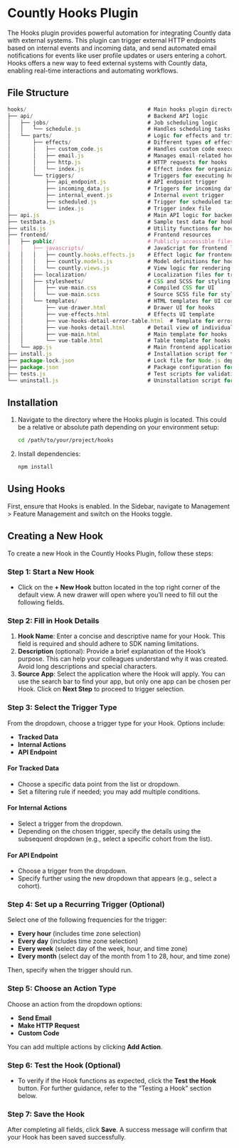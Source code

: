 # Countly Hooks Plugin

The Hooks plugin provides powerful automation for integrating Countly data with external systems. This plugin can trigger external HTTP endpoints based on internal events and incoming data, and send automated email notifications for events like user profile updates or users entering a cohort. Hooks offers a new way to feed external systems with Countly data, enabling real-time interactions and automating workflows.

## File Structure

```javascript
hooks/                                      # Main hooks plugin directory
├── api/                                    # Backend API logic
│   ├── jobs/                               # Job scheduling logic
│   │   └── schedule.js                     # Handles scheduling tasks
│   └── parts/                              # Logic for effects and triggers
│       ├── effects/                        # Different types of effects used in hooks
│       │   ├── custom_code.js              # Handles custom code execution
│       │   ├── email.js                    # Manages email-related hooks
│       │   ├── http.js                     # HTTP requests for hooks
│       │   └── index.js                    # Effect index for organization
│       └── triggers/                       # Triggers for executing hooks
│           ├── api_endpoint.js             # API endpoint trigger
│           ├── incoming_data.js            # Triggers for incoming data
│           ├── internal_event.js           # Internal event trigger
│           ├── scheduled.js                # Trigger for scheduled tasks
│           └── index.js                    # Trigger index file
├── api.js                                  # Main API logic for backend requests
├── testData.js                             # Sample test data for hooks
├── utils.js                                # Utility functions for hooks
├── frontend/                               # Frontend resources
│   ├── public/                             # Publicly accessible files
│   │   ├── javascripts/                    # JavaScript for frontend logic
│   │   │   ├── countly.hooks.effects.js    # Effect logic for frontend hooks
│   │   │   ├── countly.models.js           # Model definitions for hooks
│   │   │   └── countly.views.js            # View logic for rendering hooks
│   │   ├── localization/                   # Localization files for translations
│   │   ├── stylesheets/                    # CSS and SCSS for styling hooks UI
│   │   │   ├── vue-main.css                # Compiled CSS for UI
│   │   │   └── vue-main.scss               # Source SCSS file for styling
│   │   └── templates/                      # HTML templates for UI components
│   │       ├── vue-drawer.html             # Drawer UI for hooks
│   │       ├── vue-effects.html            # Effects UI template
│   │       ├── vue-hooks-detail-error-table.html  # Template for error table
│   │       ├── vue-hooks-detail.html       # Detail view of individual hooks
│   │       ├── vue-main.html               # Main template for hooks
│   │       └── vue-table.html              # Table template for hooks display
│   └── app.js                              # Main frontend application logic
├── install.js                              # Installation script for the plugin
├── package-lock.json                       # Lock file for Node.js dependencies
├── package.json                            # Package configuration for Node.js
├── tests.js                                # Test scripts for validating hooks functionality
└── uninstall.js                            # Uninstallation script for removing the plugin
```

## Installation

1. Navigate to the directory where the Hooks plugin is located. This could be a relative or absolute path depending on your environment setup:

    ```bash
    cd /path/to/your/project/hooks
    ```

2. Install dependencies:

    ```bash
    npm install
    ```

## Using Hooks

First, ensure that Hooks is enabled. In the Sidebar, navigate to Management > Feature Management and switch on the Hooks toggle.

## Creating a New Hook

To create a new Hook in the Countly Hooks Plugin, follow these steps:

### Step 1: Start a New Hook

- Click on the **+ New Hook** button located in the top right corner of the default view. A new drawer will open where you’ll need to fill out the following fields.

### Step 2: Fill in Hook Details

1. **Hook Name**: Enter a concise and descriptive name for your Hook. This field is required and should adhere to SDK naming limitations.
2. **Description** (optional): Provide a brief explanation of the Hook’s purpose. This can help your colleagues understand why it was created. Avoid long descriptions and special characters.
3. **Source App**: Select the application where the Hook will apply. You can use the search bar to find your app, but only one app can be chosen per Hook. Click on **Next Step** to proceed to trigger selection.

### Step 3: Select the Trigger Type

From the dropdown, choose a trigger type for your Hook. Options include:

- **Tracked Data**
- **Internal Actions**
- **API Endpoint**

#### For Tracked Data

- Choose a specific data point from the list or dropdown.
- Set a filtering rule if needed; you may add multiple conditions.

#### For Internal Actions

- Select a trigger from the dropdown.
- Depending on the chosen trigger, specify the details using the subsequent dropdown (e.g., select a specific cohort from the list).

#### For API Endpoint

- Choose a trigger from the dropdown.
- Specify further using the new dropdown that appears (e.g., select a cohort).

### Step 4: Set up a Recurring Trigger (Optional)

Select one of the following frequencies for the trigger:

- **Every hour** (includes time zone selection)
- **Every day** (includes time zone selection)
- **Every week** (select day of the week, hour, and time zone)
- **Every month** (select day of the month from 1 to 28, hour, and time zone)

Then, specify when the trigger should run.

### Step 5: Choose an Action Type

Choose an action from the dropdown options:

- **Send Email**
- **Make HTTP Request**
- **Custom Code**

You can add multiple actions by clicking **Add Action**.

### Step 6: Test the Hook (Optional)

- To verify if the Hook functions as expected, click the **Test the Hook** button. For further guidance, refer to the “Testing a Hook” section below.

### Step 7: Save the Hook

After completing all fields, click **Save**. A success message will confirm that your Hook has been saved successfully.
